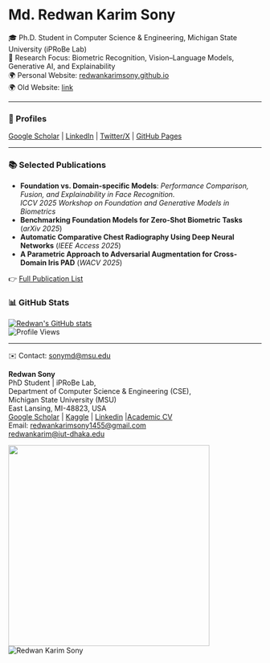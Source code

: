
# Md. Redwan Karim Sony

🎓 Ph.D. Student in Computer Science & Engineering, Michigan State University (iPRoBe Lab)  
🔬 Research Focus: Biometric Recognition, Vision–Language Models, Generative AI, and Explainability  
🌍 Personal Website: [redwankarimsony.github.io](https://redwankarimsony.github.io/)  
🌍 Old Website: [link](https://github.com/redwankarimsony/redwankarimsony/blob/main/README_OLD.md)

---

### 🔗 Profiles
[Google Scholar](https://scholar.google.com/citations?user=GhqjRu8AAAAJ&hl=en) |  [LinkedIn](https://www.linkedin.com/in/redwankarimsony/) |  [Twitter/X](https://x.com/RedwanSony) |   [GitHub Pages](https://redwankarimsony.github.io/)  

---

### 📚 Selected Publications
- **Foundation vs. Domain-specific Models**: *Performance Comparison, Fusion, and Explainability in Face Recognition.*  
  *ICCV 2025 Workshop on Foundation and Generative Models in Biometrics*  
- **Benchmarking Foundation Models for Zero-Shot Biometric Tasks** (*arXiv 2025*)  
- **Automatic Comparative Chest Radiography Using Deep Neural Networks** (*IEEE Access 2025*)  
- **A Parametric Approach to Adversarial Augmentation for Cross-Domain Iris PAD** (*WACV 2025*)  

👉 [Full Publication List](https://redwankarimsony.github.io/publications/)  



### 📊 GitHub Stats
[![Redwan's GitHub stats](https://github-readme-stats.vercel.app/api?username=redwankarimsony&show_icons=true&theme=radical)](https://github.com/redwankarimsony)  
![Profile Views](https://komarev.com/ghpvc/?username=redwankarimsony&color=blue)  

---

✉️ Contact: sonymd@msu.edu  





**Redwan  Sony** <br/>
PhD Student | iPRoBe Lab, <br/>
Department of Computer Science & Engineering (CSE), <br/>
Michigan State University (MSU) <br/>
East Lansing, MI-48823, USA <br/>
[Google Scholar]([https://scholar.google.com/citations?user=bQeQW8AAAAAJ&hl=en](https://scholar.google.com/citations?hl=en&user=GhqjRu8AAAAJ)) |  [Kaggle]([https://www.kaggle.com/redwankarimsony](https://www.kaggle.com/redwankarimsony)) | [Linkedin]([https://bd.linkedin.com/in/redwankarimsony/](https://www.linkedin.com/in/redwankarimsony/))  |[Academic CV](https://redwankarimsony.github.io/assets/pdf/short_resume_redwan.pdf) </br>
Email: redwankarimsony1455@gmail.com<br>
	redwankarim@iut-dhaka.edu
	

[<img align="left" width="400" src="https://github-readme-stats.vercel.app/api?username=redwankarimsony&show_icons=true"/>](https://github.com/redwankarimsony/)
<p><img align='left' src="https://komarev.com/ghpvc/?username=redwankarimsony" alt="Redwan Karim Sony" /> </p>
